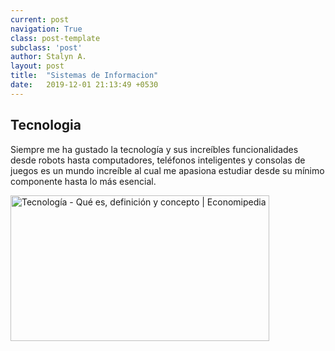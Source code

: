 ```yaml
---
current: post
navigation: True
class: post-template
subclass: 'post'
author: Stalyn A.
layout: post
title:  "Sistemas de Informacion"
date:   2019-12-01 21:13:49 +0530
---
```


<h2>Tecnologia</h2>
<p>Siempre me ha gustado la tecnología y sus increíbles funcionalidades desde robots hasta computadores, teléfonos inteligentes y consolas de juegos es un mundo increíble al cual me apasiona estudiar desde su mínimo componente hasta lo más esencial.</p>

<img alt="Tecnología - Qué es, definición y concepto | Economipedia" class="n3VNCb" src="https://economipedia.com/wp-content/uploads/Tecnologia.jpg" data-noaft="1" jsname="HiaYvf" jsaction="load:XAeZkd,gvK6lb;" style="width: 414.342px; height: 233px; margin: 0px;">
